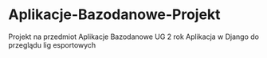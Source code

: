 # Aplikacje-Bazodanowe-Projekt

Projekt na przedmiot Aplikacje Bazodanowe UG 2 rok
Aplikacja w Django do przeglądu lig esportowych
